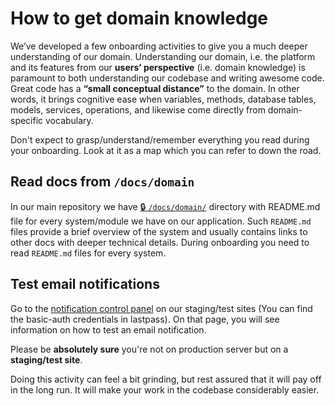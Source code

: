 # How to get domain knowledge

We’ve developed a few onboarding activities to give you a much deeper understanding
of our domain. Understanding our domain, i.e. the platform and its features from
our **users’ perspective** (i.e. domain knowledge) is paramount to both understanding
our codebase and writing awesome code. Great code has a **“small conceptual distance”**
to the domain. In other words, it brings cognitive ease when variables, methods, database tables,
models, services, operations, and likewise come directly from domain-specific vocabulary.

Don't expect to grasp/understand/remember everything you read during your onboarding.
Look at it as a map which you can refer to down the road.

## Read docs from `/docs/domain`

In our main repository we have [🔒 `/docs/domain/`](https://github.com/InteractionDesignFoundation/IxDF-web/tree/develop/docs/domain) directory with README.md file for every system/module we have on our application.
Such `README.md` files provide a brief overview of the system and usually contains links to other docs with deeper technical details.
During onboarding you need to read `README.md` files for every system.

## Test email notifications

Go to the [notification control panel](https://develop.information-architecture.org/admin/notifications)
on our staging/test sites (You can find the basic-auth credentials in lastpass).
On that page, you will see information on how to test an email notification.

Please be **absolutely sure** you're not on production server but on a **staging/test site**.

Doing this activity can feel a bit grinding, but rest assured that it will pay off
in the long run. It will make your work in the codebase considerably easier.

